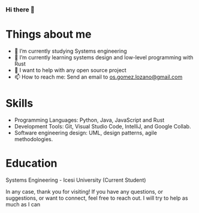 ### Hi there 👋

<!--
**OscarGomez-jpg/OscarGomez-jpg** is a ✨ _special_ ✨ repository because its `README.md` (this file) appears on your GitHub profile.

Here are some ideas to get you started:
-->

# Things about me
- 🔭 I’m currently studying Systems engineering
- 🌱 I’m currently learning systems design and low-level programming with Rust
- 🤔 I want to help with any open source project
- 📫 How to reach me: Send an email to os.gomez.lozano@gmail.com

# Skills
- Programming Languages: Python, Java, JavaScript and Rust
- Development Tools: Git, Visual Studio Code, IntelliJ, and Google Collab.
- Software engineering design: UML, design patterns, agile methodologies.

# Education
Systems Engineering - Icesi University (Current Student)

In any case, thank you for visiting! If you have any questions, or suggestions, or want to connect, feel free to reach out. I will try to help as much as I can
